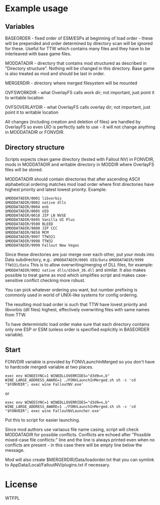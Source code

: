 # Example usage

## Variables

BASEORDER - fixed order of ESM/ESPs at beginning of load order - these will be prepended and order determined by directory scan will be ignored for these. Useful for TTW which contains many files and they have to be interleaved with base game files.

MODDATADIR - directory that contains mod structured as described in "Directory structure". Nothing will be changed in this directory. Base game is also treated as mod and should be last in order.

MERGERDIR - directory where merged filesystem will be mounted

OVFSWORKDIR - what OverlayFS calls work dir; not important, just point it to writable location

OVFSOVERLAYDIR - what OverlayFS calls overlay dir; not important, just point it to writable location

All changes (including creation and deletion of files) are handled by OverlayFS so even UIO is perfectly safe to use - it will not change anything in MODDATADIR or FONVDIR.

## Directory structure

Scripts expects clean game directory (tested with Fallout NV) in FONVDIR, mods in MODDATADIR and writable directory in MODDIR where OverlayFS files will be stored.

MODDATADIR should contain directories that after ascending ASCII alphabetical ordering matches mod load order where first directories have highest priority and latest lowest priority. Example:

```
$MODDATADIR/0001 libvorbis
$MODDATADIR/0002 native dlls
$MODDATADIR/0004 enb
$MODDATADIR/0005 UIO
$MODDATADIR/0010 JIP LN NVSE
$MODDATADIR/0495 Vanilla UI Plus
$MODDATADIR/9500 BLEED
$MODDATADIR/9800 JIP CCC
$MODDATADIR/9850 MCM
$MODDATADIR/9997 TTW321
$MODDATADIR/9998 TTW32
$MODDATADIR/9999 Fallout New Vegas
```

Since these directories are jusr merge over each other, put your mods into Data subdirectory, e.g.:
`$MODDATADIR/0005 UIO/Data`
`$MODDATADIR/9998 TTW321/Data`
This is to allow overwriting/merging of DLL files, for example:
`$MODDATADIR/0002 native dlls/d3dx9_38.dll`
and similar. It also makes possible to treat game as mod which simplifies script and makes case-sensitive conflict checking more robust.

You can pick whatever ordering you want, but number prefixing is commonly used in world of UNIX-like systems for config ordering.

The resulting mod load order is such that TTW have lovest priority and libvorbis (dll files) highest, effectively overwriting files with same names from TTW.

To have deterministic load order make sure that each directory contains only one ESP or ESM (unless order is specified explicitly in BASEORDER variable).

## Start

FONVDIR variable is provided by FONVLaunchInMerged so you don't have to hardcode mergedi variable at two places.

```shell
exec env WINEESYNC=1 WINEDLLOVERRIDES="d3d9=n,b" WINE_LARGE_ADDRESS_AWARE=1 ./FONVLaunchInMerged.sh sh -c 'cd "$FONVDIR"; exec wine FalloutNV.exe'
```

or

```shell
exec env WINEESYNC=1 WINEDLLOVERRIDES="d3d9=n,b" WINE_LARGE_ADDRESS_AWARE=1 ./FONVLaunchInMerged.sh sh -c 'cd "$FONVDIR"; exec wine FalloutNVLauncher.exe'
```

Put this to script for easier launching.

Since mod authors use variaous file name casing, script will check MODDATADIR for possible conflicts. Conflicts are echoed after "Possible mixed-case file conflicts:" line and the line is always printed even when no conflicts are present - in this case there will be empty line below the message.

Mod will also create
$MERGERDIR/Data/loadorder.txt
that you can symlink to AppData/Local/FalloutNV/plugins.txt if necessary.

# License

WTFPL
